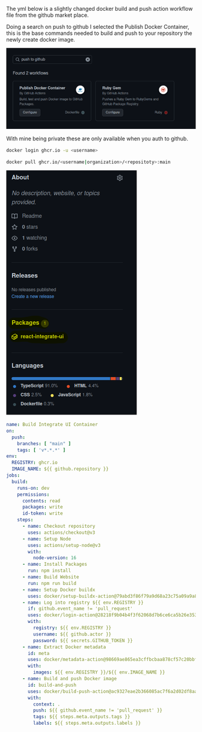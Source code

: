 The yml below is a slightly changed docker build and push action workflow file from the github market place. 

Doing a search on push to github I selected the Publish Docker Container, this is the base commands needed to build and push to your repository the newly create docker image. 

![](Pasted%20image%2020221204104307.png)








With mine being private these are only available when you auth to github.

```bash
docker login ghcr.io -u <username>
```

```bash
docker pull ghcr.io/<username|organization>/<repositoty>:main
```

![](Pasted%20image%2020221204104507.png)
```yml
name: Build Integrate UI Container
on:
  push:
    branches: [ "main" ]
    tags: [ 'v*.*.*' ]
env:
  REGISTRY: ghcr.io
  IMAGE_NAME: ${{ github.repository }}
jobs:
  build:
    runs-on: dev
    permissions:
      contents: read
      packages: write
      id-token: write
    steps:
      - name: Checkout repository
        uses: actions/checkout@v3
      - name: Setup Node
        uses: actions/setup-node@v3
        with:
          node-version: 16
      - name: Install Packages
        run: npm install
      - name: Build Website
        run: npm run build
      - name: Setup Docker buildx
        uses: docker/setup-buildx-action@79abd3f86f79a9d68a23c75a09a9a85889262adf
      - name: Log into registry ${{ env.REGISTRY }}
        if: github.event_name != 'pull_request'
        uses: docker/login-action@28218f9b04b4f3f62068d7b6ce6ca5b26e35336c
        with:
          registry: ${{ env.REGISTRY }}
          username: ${{ github.actor }}
          password: ${{ secrets.GITHUB_TOKEN }}
      - name: Extract Docker metadata
        id: meta
        uses: docker/metadata-action@98669ae865ea3cffbcbaa878cf57c20bbf1c6c38
        with:
          images: ${{ env.REGISTRY }}/${{ env.IMAGE_NAME }}
      - name: Build and push Docker image
        id: build-and-push
        uses: docker/build-push-action@ac9327eae2b366085ac7f6a2d02df8aa8ead720a
        with:
          context: .
          push: ${{ github.event_name != 'pull_request' }}
          tags: ${{ steps.meta.outputs.tags }}
          labels: ${{ steps.meta.outputs.labels }}
```